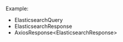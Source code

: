 Example:
- ElasticsearchQuery<IPlaceSource>
- ElasticsearchResponse<IPlaceSource>
- AxiosResponse<ElasticsearchResponse<IPlaceSource>>

